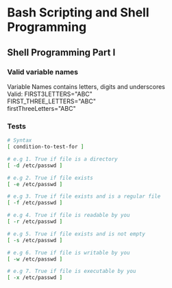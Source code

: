 # Bash Scripting and Shell Programming

## Shell Programming Part I

### Valid variable names
Variable Names contains letters, digits and underscores\
Valid: FIRST3LETTERS="ABC"\
       FIRST_THREE_LETTERS="ABC"\
       firstThreeLetters="ABC"
       

### Tests
```bash
# Syntax
[ condition-to-test-for ]

# e.g 1. True if file is a directory
[ -d /etc/passwd ] 

# e.g 2. True if file exists
[ -e /etc/passwd ] 

# e.g 3. True if file exists and is a regular file
[ -f /etc/passwd ] 

# e.g 4. True if file is readable by you
[ -r /etc/passwd ] 

# e.g 5. True if file exists and is not empty
[ -s /etc/passwd ] 

# e.g 6. True if file is writable by you
[ -w /etc/passwd ] 

# e.g 7. True if file is executable by you
[ -x /etc/passwd ] 
```
